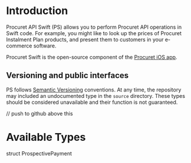 # Introduction

Procuret API Swift (PS) allows you to perform Procuret API operations in
Swift code. For example, you might like to look up the prices of Procuret
Instalment Plan products, and present them to customers in your e-commerce
software.

Procuret Swift is the open-source component of the [Procuret iOS app](https://apps.apple.com/au/app/procuret/id1634745293).

## Versioning and public interfaces

PS follows [Semantic Versioning](https://semver.org) conventions. At any time,
the repository may included an undocumented type in the `source` directory.
These types should be considered unavailable and their function is not
guaranteed.

// push to github above this

# Available Types

struct ProspectivePayment
